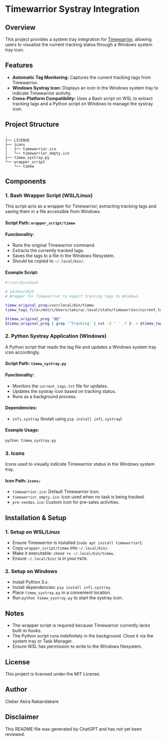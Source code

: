 # Timewarrior Systray Integration

## Overview
This project provides a system tray integration for [Timewarrior](https://timewarrior.net/), allowing users to visualize the current tracking status through a Windows system tray icon.

## Features
- **Automatic Tag Monitoring:** Captures the current tracking tags from Timewarrior.
- **Windows Systray Icon:** Displays an icon in the Windows system tray to indicate Timewarrior activity.
- **Cross-Platform Compatibility:** Uses a Bash script on WSL to extract tracking tags and a Python script on Windows to manage the systray icon.

## Project Structure
```
.
├── LICENSE
├── icons
│   ├── timewarrior.ico
│   └── timewarrior_empty.ico
├── timew_systray.py
└── wrapper_script
    └── timew
```

## Components
### 1. **Bash Wrapper Script (WSL/Linux)**
This script acts as a wrapper for Timewarrior, extracting tracking tags and saving them in a file accessible from Windows.

#### **Script Path:** `wrapper_script/timew`
#### **Functionality:**
- Runs the original Timewarrior command.
- Extracts the currently tracked tags.
- Saves the tags to a file in the Windows filesystem.
- Should be copied to `~/.local/bin/`.

#### **Example Script:**
```bash
#!/usr/bin/bash

# 14/Fev/2025
# Wrapper for Timewarrior to export tracking tags to Windows.

timew_original_prog=/usr/local/bin/timew
timew_tags_file=/mnt/c/Users/cakira/.local/state/timewarrior/current_tags.txt

$timew_original_prog "$@"
$timew_original_prog | grep '^Tracking' | cut -d ' ' -f 2- > $timew_tags_file
```

### 2. **Python Systray Application (Windows)**
A Python script that reads the tag file and updates a Windows system tray icon accordingly.

#### **Script Path:** `timew_systray.py`
#### **Functionality:**
- Monitors the `current_tags.txt` file for updates.
- Updates the systray icon based on tracking status.
- Runs as a background process.

#### **Dependencies:**
- `infi.systray` (Install using `pip install infi.systray`)

#### **Example Usage:**
```sh
python timew_systray.py
```

### 3. **Icons**
Icons used to visually indicate Timewarrior status in the Windows system tray.

#### **Icon Path:** `icons/`
- `timewarrior.ico`: Default Timewarrior icon.
- `timewarrior_empty.ico`: Icon used when no task is being tracked.
- `pre-vendas.ico`: Custom icon for pre-sales activities.

## Installation & Setup
### **1. Setup on WSL/Linux**
- Ensure Timewarrior is installed (`sudo apt install timewarrior`).
- Copy `wrapper_script/timew` into `~/.local/bin/`.
- Make it executable: `chmod +x ~/.local/bin/timew`.
- Ensure `~/.local/bin/` is in your `PATH`.

### **2. Setup on Windows**
- Install Python 3.x.
- Install dependencies: `pip install infi.systray`.
- Place `timew_systray.py` in a convenient location.
- Run `python timew_systray.py` to start the systray icon.

## Notes
- The wrapper script is required because Timewarrior currently lacks built-in hooks.
- The Python script runs indefinitely in the background. Close it via the system tray or Task Manager.
- Ensure WSL has permission to write to the Windows filesystem.

## License
This project is licensed under the MIT License.

## Author
Cleber Akira Nakandakare

## Disclaimer
This README file was generated by ChatGPT and has not yet been reviewed.
